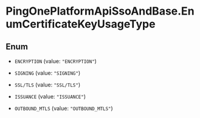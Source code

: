 # PingOnePlatformApiSsoAndBase.EnumCertificateKeyUsageType

## Enum


* `ENCRYPTION` (value: `"ENCRYPTION"`)

* `SIGNING` (value: `"SIGNING"`)

* `SSL/TLS` (value: `"SSL/TLS"`)

* `ISSUANCE` (value: `"ISSUANCE"`)

* `OUTBOUND_MTLS` (value: `"OUTBOUND_MTLS"`)


